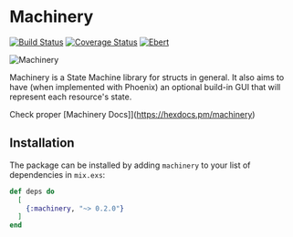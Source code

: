 # Machinery

[![Build Status](https://travis-ci.org/joaomdmoura/machinery.svg?branch=master)](https://travis-ci.org/joaomdmoura/machinery)
[![Coverage Status](https://coveralls.io/repos/github/joaomdmoura/machinery/badge.svg?branch=master)](https://coveralls.io/github/joaomdmoura/machinery?branch=master)
[![Ebert](https://ebertapp.io/github/joaomdmoura/machinery.svg)](https://ebertapp.io/github/joaomdmoura/machinery)

![Machinery](https://github.com/joaomdmoura/machinery/blob/master/logo.png)

Machinery is a State Machine library for structs in general.
It also aims to have (when implemented with Phoenix) an optional build-in GUI
that will represent each resource's state.

Check proper [Machinery Docs]](https://hexdocs.pm/machinery)

## Installation

The package can be installed by adding `machinery` to your list of
dependencies in `mix.exs`:

```elixir
def deps do
  [
    {:machinery, "~> 0.2.0"}
  ]
end
```